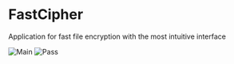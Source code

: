 # FastCipher
Application for fast file encryption with the most intuitive interface

![Main](https://user-images.githubusercontent.com/71232265/132132041-417c7b68-b6a8-43c2-842b-a81600099b46.JPG)
![Pass](https://user-images.githubusercontent.com/71232265/132132042-af063383-ebd1-4047-adc2-dc0b2ec2eaa7.JPG)
